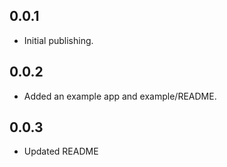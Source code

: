 ## 0.0.1
* Initial publishing.

## 0.0.2
* Added an example app and example/README.

## 0.0.3
* Updated README
